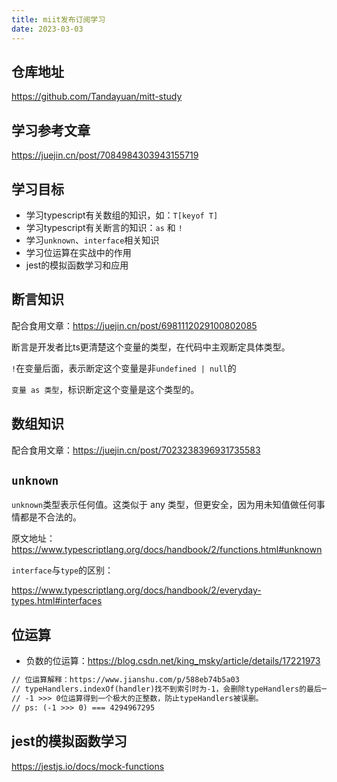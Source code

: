 ```yaml
---
title: miit发布订阅学习
date: 2023-03-03
---
```

## 仓库地址
https://github.com/Tandayuan/mitt-study
## 学习参考文章

https://juejin.cn/post/7084984303943155719

## 学习目标

+ 学习typescript有关数组的知识，如：`T[keyof T]`
+ 学习typescript有关断言的知识：` as ` 和 `!`
+ 学习`unknown`、`interface`相关知识
+ 学习位运算在实战中的作用
+ jest的模拟函数学习和应用

## 断言知识

配合食用文章：https://juejin.cn/post/6981112029100802085

断言是开发者比ts更清楚这个变量的类型，在代码中主观断定具体类型。

`!`在变量后面，表示断定这个变量是非`undefined | null`的

`变量 as 类型`，标识断定这个变量是这个类型的。

## 数组知识

配合食用文章：https://juejin.cn/post/7023238396931735583

## `unknown`

`unknown`类型表示任何值。这类似于 any 类型，但更安全，因为用未知值做任何事情都是不合法的。

原文地址：https://www.typescriptlang.org/docs/handbook/2/functions.html#unknown

`interface`与`type`的区别：

https://www.typescriptlang.org/docs/handbook/2/everyday-types.html#interfaces

## 位运算

+ 负数的位运算：https://blog.csdn.net/king_msky/article/details/17221973

```markdown
// 位运算解释：https://www.jianshu.com/p/588eb74b5a03
// typeHandlers.indexOf(handler)找不到索引时为-1，会删除typeHandlers的最后一位元素。
// -1 >>> 0位运算得到一个极大的正整数，防止typeHandlers被误删。
// ps: (-1 >>> 0) === 4294967295
```

## jest的模拟函数学习

https://jestjs.io/docs/mock-functions